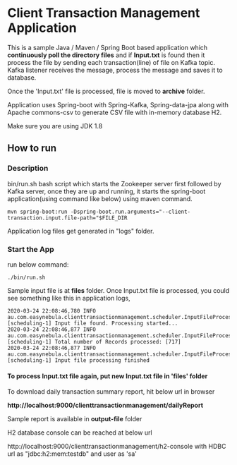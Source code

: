 # Client Transaction Management Application

This is a sample Java / Maven / Spring Boot based application which **continuously poll the directory files** and if **Input.txt** is found
then it process the file by sending each transaction(line) of file on Kafka topic. Kafka listener receives the message, process 
the message and saves it to database.

Once the 'Input.txt' file is processed, file is moved to **archive** folder.

Application uses Spring-boot with Spring-Kafka, Spring-data-jpa along with Apache commons-csv to generate CSV file with in-memory database H2.

Make sure you are using JDK 1.8

## How to run

### Description
bin/run.sh bash script which starts the Zookeeper server first followed by Kafka server, once they are up and running, 
it starts the spring-boot application(using command like below) using maven command.

```
mvn spring-boot:run -Dspring-boot.run.arguments="--client-transaction.input.file-path="$FILE_DIR
```

Application log files get generated in "logs" folder.

### Start the App

run below command:

```
./bin/run.sh
```

Sample input file is at **files** folder. Once Input.txt file is processed, you could see something like this in application logs,

```
2020-03-24 22:08:46,780 INFO au.com.easynebula.clienttransactionmanagement.scheduler.InputFileProcessingScheduler [scheduling-1] Input file found. Processing started...
2020-03-24 22:08:46,877 INFO au.com.easynebula.clienttransactionmanagement.scheduler.InputFileProcessingScheduler [scheduling-1] Total number of Records processed: [717]
2020-03-24 22:08:46,877 INFO au.com.easynebula.clienttransactionmanagement.scheduler.InputFileProcessingScheduler [scheduling-1] Input file processing finished
```

#### To process Input.txt file again, put new Input.txt file in 'files' folder

To download daily transaction summary report, hit below url in browser

**http://localhost:9000/clienttransactionmanagement/dailyReport**

Sample report is available in **output-file** folder

H2 database console can be reached at below url

http://localhost:9000/clienttransactionmanagement/h2-console with HDBC url as "jdbc:h2:mem:testdb" and user as 'sa'



